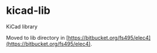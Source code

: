 # kicad-lib
KiCad library

Moved to lib directory in [https://bitbucket.org/fs495/elec4](https://bitbucket.org/fs495/elec4).
